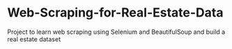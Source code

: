 # Web-Scraping-for-Real-Estate-Data
Project to learn web scraping using Selenium and BeautifulSoup and build a real estate dataset
